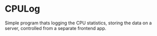 # CPULog
Simple program thats logging the CPU statistics, storing the data on a server, controlled from a separate frontend app.

